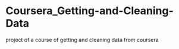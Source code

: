 # Coursera_Getting-and-Cleaning-Data
project of a course of getting and cleaning data from coursera
